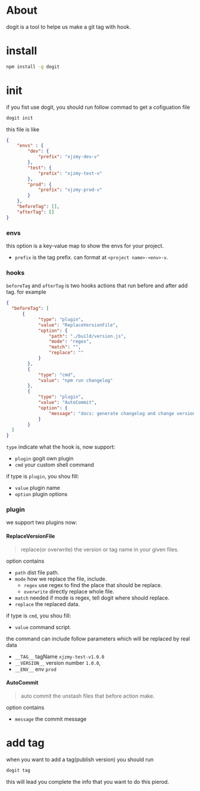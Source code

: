 # About

dogit is a tool to helpe us make a git tag with hook.

# install

```bash
npm install -g dogit
```

# init

if you fist use dogit, you should run follow commad to get a cofiguation file

```bash
dogit init
```
this file is like 

```json
{
    "envs" : {
        "dev": {
            "prefix": "xjzmy-dev-v"
        },
        "test": {
            "prefix": "xjzmy-test-v"
        },
        "prod": {
            "prefix": "xjzmy-prod-v"
        }
    },
    "beforeTag": [],
    "afterTag": []
}
```
### envs

this option is a key-value map to show the envs for your project.

- `prefix` is the tag prefix. can format at `<project name>-<env>-v`.

### hooks

`beforeTag` and `afterTag` is two hooks actions that run before and after add tag. for example

```json
{
  "beforeTag": [
      {
            "type": "plugin",
            "value": "ReplaceVersionFile",
            "option": {
                "path": "./build/version.js",
                "mode": "regex",
                "match": "",
                "replace": ""
            }
        },
        {
            "type": "cmd",
            "value": "npm run changelog"
        },
        {
            "type": "plugin",
            "value": "AutoCommit",
            "option": {
                "message": "docs: generate changelog and change version file"
            }
        }
  ]
}
```

`type` indicate what the hook is, now support:

- `plugin` gogit own plugin
- `cmd` your custom shell command

if type is `plugin`, you shou fill:

- `value` plugin name
- `option` plugin options


### plugin

we support two plugins now:

#### ReplaceVersionFile

> replace(or overwrite) the version or tag name in your given files.

option contains

- `path` dist file path.
- `mode` how we replace the file, include.
  - `regex` use regex to find the place that should be replace.
  - `overwrite` directly replace whole file.
- `match` needed if mode is regex, tell dogit where should replace.
- `replace` the replaced data.

if type is `cmd`, you shou fill:

- `value` command script.

the command can include follow parameters which will be replaced by real data

- `__TAG__`  tagName `xjzmy-test-v1.0.0`
- `__VERSION__`  version number `1.0.0`,
- `__ENV__`  env `prod`


#### AutoCommit

> auto commit the unstash files that before action make.

option contains

- `message` the commit message

# add tag

when you want to add a tag(publish version) you should run

```bash
dogit tag
```
this will lead you complete the info that you want to do this pierod.

